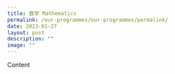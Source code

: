 ```yaml
---
title: 数学 Mathematics
permalink: /our-programmes/our-programmes/permalink/
date: 2023-01-27
layout: post
description: ""
image: ""
---
```

Content